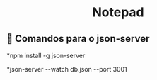 <h1 align="center">Notepad</h1>


## :wrench: Comandos para o json-server

*npm install -g json-server

*json-server --watch db.json --port 3001
 
 
   

